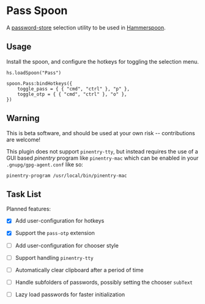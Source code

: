 # Pass Spoon

A [password-store](https://www.passwordstore.org) selection utility to be used
in [Hammerspoon](https://www.hammerspoon.org).

## Usage

Install the spoon, and configure the hotkeys for toggling the selection menu.

```
hs.loadSpoon("Pass")

spoon.Pass:bindHotkeys({
    toggle_pass = { { "cmd", "ctrl" }, "p" },
    toggle_otp = { { "cmd", "ctrl" }, "o" },
})
```

## Warning

This is beta software, and should be used at your own risk -- contributions are
welcome!

This plugin does not support `pinentry-tty`, but instead requires the use of a
GUI based _pinentry_ program like `pinentry-mac` which can be enabled in your
`.gnupg/gpg-agent.conf` like so:

```
pinentry-program /usr/local/bin/pinentry-mac
```

## Task List

Planned features:

- [x] Add user-configuration for hotkeys
- [x] Support the `pass-otp` extension
- [ ] Add user-configuration for chooser style
- [ ] Support handling `pinentry-tty`
- [ ] Automatically clear clipboard after a period of time
- [ ] Handle subfolders of passwords, possibly setting the chooser `subText`
- [ ] Lazy load passwords for faster initialization


